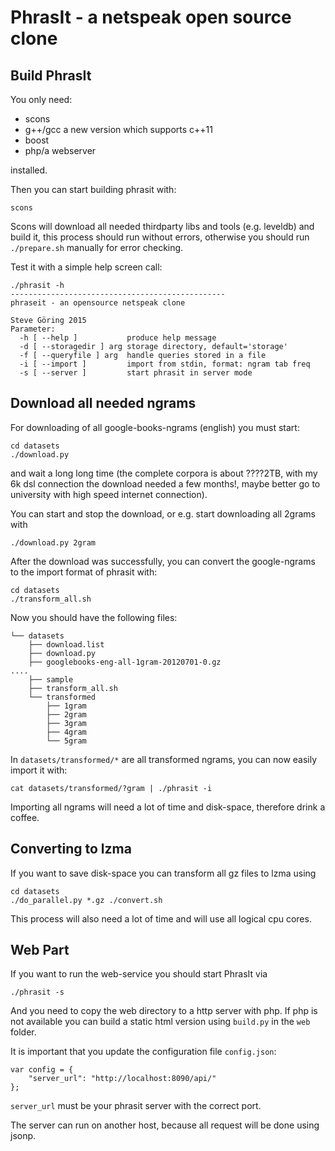 PhrasIt - a netspeak open source clone
======================================

Build PhrasIt
-------------
You only need:

* scons
* g++/gcc a new version which supports c++11
* boost
* php/a webserver

installed.

Then you can start building phrasit with:
```
scons
```
Scons will download all needed thirdparty libs and tools (e.g. leveldb) and build it,
this process should run without errors, otherwise you should run `./prepare.sh` manually for error checking.


Test it with a simple help screen call:
```
./phrasit -h
------------------------------------------------
phraseit - an opensource netspeak clone

Steve Göring 2015
Parameter:
  -h [ --help ]           produce help message
  -d [ --storagedir ] arg storage directory, default='storage'
  -f [ --queryfile ] arg  handle queries stored in a file
  -i [ --import ]         import from stdin, format: ngram tab freq
  -s [ --server ]         start phrasit in server mode

```

Download all needed ngrams
--------------------------
For downloading of all google-books-ngrams (english) you must start:
```
cd datasets
./download.py
```
and wait a long long time (the complete corpora is about ????2TB,
with my 6k dsl connection the download needed a few months!, maybe better go to university
with high speed internet connection).

You can start and stop the download, or e.g. start downloading all 2grams with
```
./download.py 2gram
```

After the download was successfully, you can convert the google-ngrams to the import format of phrasit with:
```
cd datasets
./transform_all.sh
```

Now you should have the following files:
```
└── datasets
    ├── download.list
    ├── download.py
    ├── googlebooks-eng-all-1gram-20120701-0.gz
....
    ├── sample
    ├── transform_all.sh
    └── transformed
        ├── 1gram
        ├── 2gram
        ├── 3gram
        ├── 4gram
        └── 5gram
```

In `datasets/transformed/*` are all transformed ngrams, you can now easily import it with:
```
cat datasets/transformed/?gram | ./phrasit -i
```

Importing all ngrams will need a lot of time and disk-space, therefore drink a coffee.

Converting to lzma
------------------
If you want to save disk-space you can transform all gz files to lzma using
```
cd datasets
./do_parallel.py *.gz ./convert.sh
```
This process will also need a lot of time and will use all logical cpu cores.


Web Part
--------
If you want to run the web-service you should start PhrasIt via
```
./phrasit -s
```

And you need to copy the web directory to a http server with php.
If php is not available you can build a static html version using `build.py` in the `web` folder.

It is important that you update the configuration file `config.json`:
```
var config = {
    "server_url": "http://localhost:8090/api/"
};
```

`server_url` must be your phrasit server with the correct port.

The server can run on another host, because all request will be done using jsonp.